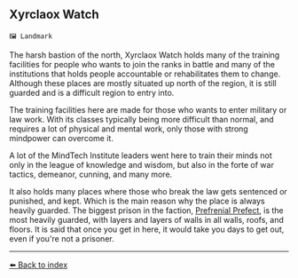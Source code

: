 ## Xyrclaox Watch

`🖼️ Landmark`

The harsh bastion of the north, Xyrclaox Watch holds many of the training facilities for people who wants to join the ranks in battle and many of the institutions that holds people accountable or rehabilitates them to change. Although these places are mostly situated up north of the region, it is still guarded and is a difficult region to entry into.

The training facilities here are made for those who wants to enter military or law work. With its classes typically being more difficult than normal, and requires a lot of physical and mental work, only those with strong mindpower can overcome it.

A lot of the MindTech Institute leaders went here to train their minds not only in the league of knowledge and wisdom, but also in the forte of war tactics, demeanor, cunning, and many more.

It also holds many places where those who break the law gets sentenced or punished, and kept. Which is the main reason why the place is always heavily guarded. The biggest prison in the faction, [Prefrenial Prefect](/prefrenial_prefect.html), is the most heavily guarded, with layers and layers of walls in all walls, roofs, and floors. It is said that once you get in here, it would take you days to get out, even if you're not a prisoner.


----------
[⬅️ Back to index](/index.md#b9a0_s)